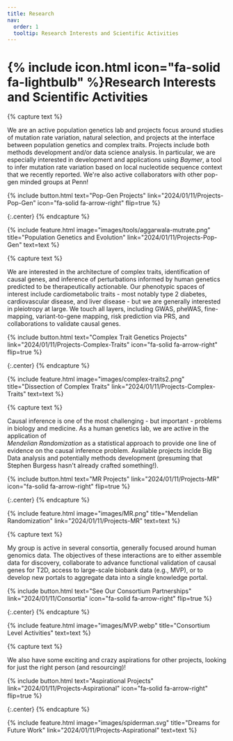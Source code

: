 ```yaml
---
title: Research
nav:
  order: 1
  tooltip: Research Interests and Scientific Activities
---
```


# {% include icon.html icon="fa-solid fa-lightbulb" %}Research Interests and Scientific Activities

<!-- start popgen unit -->
{% capture text %}

We are an active population genetics lab and projects focus around studies of mutation rate variation, natural selection, and projects at the interface between population genetics and complex traits. Projects include both methods development and/or data science analysis. In particular, we are especially interested in development and applications using _Baymer_, a tool to infer mutation rate variation based on local nucleotide sequence context that we recently reported. We're also active collaborators with other pop-gen minded groups at Penn!

{%
  include button.html
  text="Pop-Gen Projects"
  link="2024/01/11/Projects-Pop-Gen"
  icon="fa-solid fa-arrow-right"
  flip=true
%}

{:.center}
{% endcapture %}

{%
  include feature.html
  image="images/tools/aggarwala-mutrate.png"
  title="Population Genetics and Evolution"
  link="2024/01/11/Projects-Pop-Gen"
  text=text
%}
<!-- end popgen unit -->

<!-- start Complex Traits -->
{% capture text %}

We are interested in the architecture of complex traits, identification of causal genes, and inference of perturbations informed by human genetics predicted to be therapeutically actionable. Our phenotypic spaces of interest include cardiometabolic traits - most notably type 2 diabetes, cardiovascular disease, and liver disease - but we are generally interested in pleiotropy at large. We touch all layers, including GWAS, pheWAS, fine-mapping, variant-to-gene mapping, risk prediction via PRS, and collaborations to validate causal genes. 

{%
  include button.html
  text="Complex Trait Genetics Projects"
  link="2024/01/11/Projects-Complex-Traits"
  icon="fa-solid fa-arrow-right"
  flip=true
%}

{:.center}
{% endcapture %}

{%
  include feature.html
  image="images/complex-traits2.png"
  title="Dissection of Complex Traits"
  link="2024/01/11/Projects-Complex-Traits"
  text=text
%}

<!-- end Complex Traits unit -->

<!-- start MR unit -->
{% capture text %}

Causal inference is one of the most challenging - but important - problems in biology and medicine. As a human genetics lab, we are active in the application of  
_Mendelian Randomization_ as a statistical approach to provide one line of evidence on the causal inference problem. Available projects inclde Big Data analysis and potentially methods development (presuming that Stephen Burgess hasn't already crafted something!).

{%
  include button.html
  text="MR Projects"
  link="2024/01/11/Projects-MR"
  icon="fa-solid fa-arrow-right"
  flip=true
%}

{:.center}
{% endcapture %}

{%
  include feature.html
  image="images/MR.png"
  title="Mendelian Randomization"
  link="2024/01/11/Projects-MR"
  text=text
%}
<!-- end MR unit -->

<!-- start Consortium units -->
{% capture text %}

My group is active in several consortia, generally focused around human genomics data. The objectives of these interactions are to either assemble data for discovery, collaborate to advance functional validation of causal genes for T2D, access to large-scale biobank data (e.g., MVP), or to develop new portals to aggregate data into a single knowledge portal. 

{%
  include button.html
  text="See Our Consortium Partnerships"
  link="2024/01/11/Consortia"
  icon="fa-solid fa-arrow-right"
  flip=true
%}

{:.center}
{% endcapture %}

{%
  include feature.html
  image="images/MVP.webp"
  title="Consortium Level Activities"
  text=text
%}
<!-- end Consortium unit -->

<!-- start Aspirational units -->
{% capture text %}

We also have some exciting and crazy aspirations for other projects, looking for just the right person (and resourcing)!

{%
  include button.html
  text="Aspirational Projects"
  link="2024/01/11/Projects-Aspirational"
  icon="fa-solid fa-arrow-right"
  flip=true
%}

{:.center}
{% endcapture %}

{%
  include feature.html
  image="images/spiderman.svg"
  title="Dreams for Future Work"
  link="2024/01/11/Projects-Aspirational"
  text=text
%}
<!-- end Aspirational unit -->


<!-- {% include list.html data="posts" component="post-excerpt" %} -->
